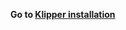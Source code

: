 **Go to [Klipper installation](https://github.com/MushuDG/MakerFr_I3-RS32-K/blob/main/Documentation/3_Klipper_Installation_Guide.md)**
